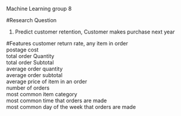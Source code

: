 Machine Learning group 8

#Research Question
 1. Predict customer retention, Customer makes purchase next year<br>

#Features
 customer return rate, any item in order<br>
 postage cost<br>
 total order Quantity<br>
 total order Subtotal<br>
 average order quantity<br>
 average order subtotal<br>
 average price of item in an order<br>
 number of orders<br>
 most common item category<br>
 most common time that orders are made<br>
 most common day of the week that orders are made<br>
